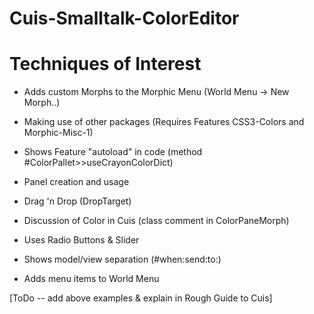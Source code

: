 Cuis-Smalltalk-ColorEditor
==========================
# Techniques of Interest

- Adds custom Morphs to the Morphic Menu (World Menu -> New Morph..)

- Making use of other packages (Requires Features CSS3-Colors and Morphic-Misc-1)

- Shows Feature "autoload" in code (method #ColorPallet>>useCrayonColorDict)

- Panel creation and usage

- Drag 'n Drop (DropTarget)

- Discussion of Color in Cuis (class comment in ColorPaneMorph)

- Uses Radio Buttons & Slider

- Shows model/view separation (#when:send:to:)

- Adds menu items to World Menu 

[ToDo -- add above examples & explain in Rough Guide to Cuis]
